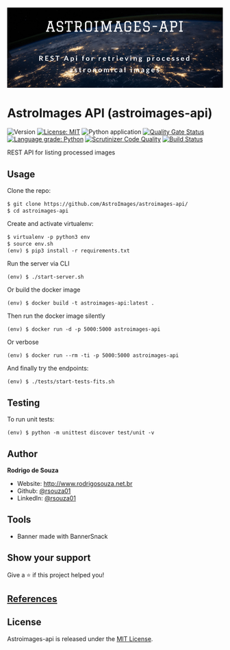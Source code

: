 ![Logo](ASTROIMAGES-API.png)

AstroImages API (astroimages-api)
=================================

![Version](https://img.shields.io/badge/version-1.0.0-blue.svg?cacheSeconds=2592000)
[![License: MIT](https://img.shields.io/badge/License-MIT-yellow.svg)](#)
![Python application](https://github.com/AstroImages/astroimages-api/workflows/Astroimages-API/badge.svg?branch=master)
[![Quality Gate Status](https://sonarcloud.io/api/project_badges/measure?project=AstroImages_astroimages-api&metric=alert_status)](https://sonarcloud.io/dashboard?id=AstroImages_astroimages-api)
[![Language grade: Python](https://img.shields.io/lgtm/grade/python/g/AstroImages/astroimages-api.svg?logo=lgtm&logoWidth=18)](https://lgtm.com/projects/g/AstroImages/astroimages-api/context:python)
[![Scrutinizer Code Quality](https://scrutinizer-ci.com/g/AstroImages/astroimages-api/badges/quality-score.png?b=master)](https://scrutinizer-ci.com/g/AstroImages/astroimages-api/?branch=master)
[![Build Status](https://travis-ci.com/AstroImages/astroimages-api.svg?branch=master)](https://travis-ci.com/AstroImages/astroimages-api)


REST API for listing processed images


Usage
-----

Clone the repo:

```console
$ git clone https://github.com/AstroImages/astroimages-api/
$ cd astroimages-api
```


Create and activate virtualenv:

```console
$ virtualenv -p python3 env
$ source env.sh
(env) $ pip3 install -r requirements.txt
```

Run the server via CLI

```console
(env) $ ./start-server.sh
```
    
Or build the docker image

```console
(env) $ docker build -t astroimages-api:latest .
```
Then run the docker image silently

```console
(env) $ docker run -d -p 5000:5000 astroimages-api
```
Or verbose

```console
(env) $ docker run --rm -ti -p 5000:5000 astroimages-api
```

And finally try the endpoints:

```console
(env) $ ./tests/start-tests-fits.sh
```

## Testing

To run unit tests:

```console
(env) $ python -m unittest discover test/unit -v
```

## Author

**Rodrigo de Souza**

* Website: http://www.rodrigosouza.net.br
* Github: [@rsouza01](https://github.com/rsouza01)
* LinkedIn: [@rsouza01](https://linkedin.com/in/rsouza01)

## Tools

- Banner made with BannerSnack

## Show your support

Give a ⭐️ if this project helped you!


## [References](REFERENCES.md)


License
-------

Astroimages-api is released under the [MIT License](LICENSE).

